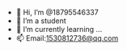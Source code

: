 - 👋 Hi, I’m @18795546337
- 👀 I’m a student
- 🌱 I’m currently learning ...
- 📫 Email:1530812736@qq.com

<!---
18795546337/18795546337 is a ✨ special ✨ repository because its `README.md` (this file) appears on your GitHub profile.
You can click the Preview link to take a look at your changes.
--->
